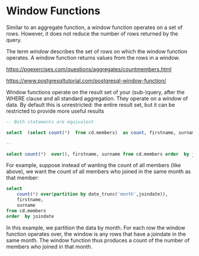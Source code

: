 # Window Functions 

Similar to an aggregate function, a window function operates on a set of rows. However, it does not reduce the number of rows returned by the query.

The term _window_ describes the set of rows on which the window function operates. A window function returns values from the rows in a window.



https://pgexercises.com/questions/aggregates/countmembers.html

https://www.postgresqltutorial.com/postgresql-window-function/


Window functions operate on the result set of your (sub-)query, after the WHERE clause and all standard aggregation. They operate on a _window_ of data. By default this is unrestricted: the entire result set, but it can be restricted to provide more useful results

```sql
-- Both statements are equivalent

select  (select count(*)  from cd.members)  as count, firstname, surname from cd.members order  by joindate

--

select count(*)  over(), firstname, surname from cd.members order  by joindate

```

For example, suppose instead of wanting the count of all members (like above), we want the count of all members who joined in the same month as that member:

```sql
select 
    count(*) over(partition by date_trunc('month',joindate)), 
    firstname, 
    surname 
from cd.members 
order  by joindate
```

In this example, we partition the data by month. For each row the window function operates over, the window is any rows that have a joindate in the same month. The window function thus produces a count of the number of members who joined in that month.